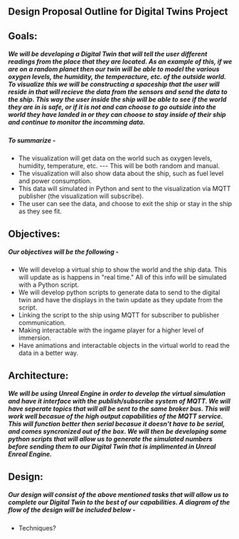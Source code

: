 ## Design Proposal Outline for Digital Twins Project

**Goals:**
---
##### We will be developing a Digital Twin that will tell the user different readings from the place that they are located. As an example of this, if we are on a random planet then our twin will be able to model the various oxygen levels, the humidity, the temperacture, etc. of the outside world. To visualize this we will be constructing a spaceship that the user will reside in that will recieve the data from the sensors and send the data to the ship. This way the user inside the ship will be able to see if the world they are in is safe, or if it is not and can choose to go outside into the world they have landed in or they can choose to stay inside of their ship and continue to monitor the incomming data.

##### To summarize -
  - The visualization will get data on the world such as oxygen levels, humidity, temperature, etc. --- This will be both random and manual.
  - The visualization will also show data about the ship, such as fuel level and power consumption.
  - This data will simulated in Python and sent to the visualization via MQTT publisher (the visualization will subscribe).
  - The user can see the data, and choose to exit the ship or stay in the ship as they see fit.

**Objectives:**
---
##### Our objectives will be the following -
  - We will develop a virtual ship to show the world and the ship data. This will update as is happens in "real time." All of this info will be simulated with a Python script.
  - We will develop python scripts to generate data to send to the digital twin and have the displays in the twin update as they update from the script.
  - Linking the script to the ship using MQTT for subscriber to publisher communication.
  - Making interactable with the ingame player for a higher level of immersion.
  - Have animations and interactable objects in the virtual world to read the data in a better way.

**Architecture:**
---
##### We will be using Unreal Engine in order to develop the virtual simulation and have it interface with the publish/subscribe system of MQTT. We will have seperate topics that will all be sent to the same broker bus. This will work well becasue of the high output capabilities of the MQTT service. This will function better then serial becasue it doesn't have to be serial, and comes syncronized out of the box. We will then be developing some python scripts that will allow us to generate the simulated numbers before sending them to our Digital Twin that is implimented in Unreal Enreal Engine.

**Design:**
---
##### Our design will consist of the above mentioned tasks that will allow us to complete our Digital Twin to the best of our capabilities. A diagram of the flow of the design will be included below - 
- Techniques?
